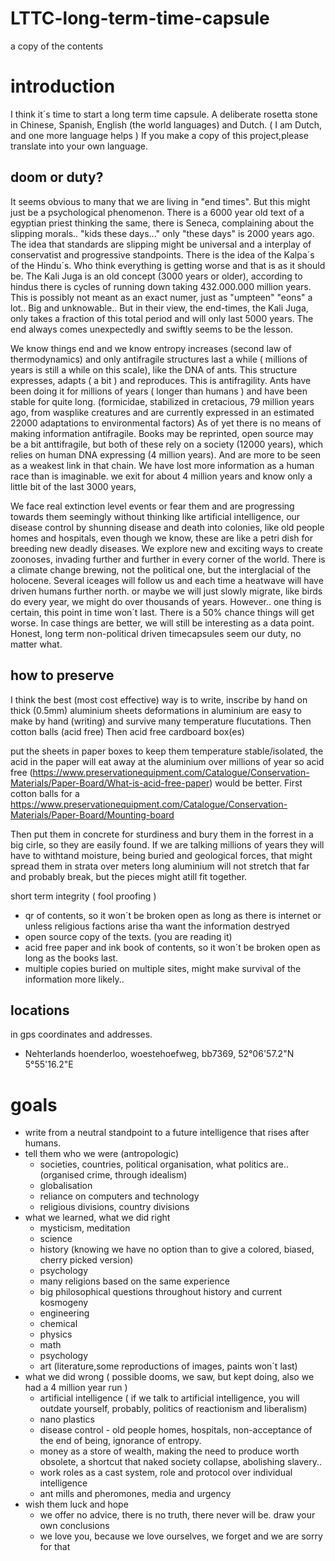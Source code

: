 # LTTC-long-term-time-capsule
a copy of the contents

# introduction
I think it´s time to start a long term time capsule.
A deliberate rosetta stone in Chinese, Spanish, English (the world languages) and Dutch. ( I am Dutch, and one more language helps )
If you make a copy of this project,please translate into your own language.

## doom or duty?
It seems obvious to many that we are living in "end times". But this might just be a psychological phenomenon.
There is a 6000 year old text of a egyptian priest thinking the same, there is Seneca, complaining
about the slipping morals.. "kids these days..." only "these days" is 2000 years ago. The idea that standards are slipping
might be universal and a interplay of conservatist and progressive standpoints. 
There is the idea of the Kalpa´s of the Hindu´s. 
Who think everything is getting worse and that is as it should be. 
The Kali Juga is an old concept (3000 years or older), according to hindus there is cycles of running down
taking 432.000.000 million years. This is possibly not meant as an exact numer, just as "umpteen" "eons" a lot..
Big and unknowable.. But in their view, the end-times, the Kali Juga, only takes a fraction of this total period and will only last 5000 years.
The end always comes unexpectedly and swiftly seems to be the lesson.

We know things end and we know entropy increases (second law of thermodynamics) and only antifragile structures last
a while ( millions of years is still a while on this scale), 
like the DNA of ants. This structure expresses, adapts ( a bit ) and reproduces. This is antifragility.
Ants have been doing it for millions of years ( longer than humans ) and have been stable for quite long. (formicidae, stabilized in cretacious, 79 million years ago, from wasplike creatures and are currently expressed in an estimated 22000 adaptations to environmental factors)
As of yet there is no means of making information antifragile.
Books may be reprinted, open source may be a bit anttifragile, but both of these rely on a society (12000 years), 
which relies on human DNA expressing (4 million years). And are more to be seen as a weakest link in that chain.
We have lost more information as a human race than is imaginable. we exit for about 4 million years
and know only a little bit of the last 3000 years,

We face real extinction level events or fear them and are progressing towards them seemingly without thinking
like artificial intelligence, our disease control by shunning disease and death into colonies, like old people homes
and hospitals, even though we know, these are like a petri dish for breeding new deadly diseases. We explore
new and exciting ways to create zoonoses, invading further and further in every corner of the world.
There is a climate change brewing, not the political one, but the interglacial of the holocene.
Several iceages will follow us and each time a heatwave will have driven humans further north. or maybe we
will just slowly migrate, like birds do every year, we might do over thousands of years.
However.. one thing is certain, this point in time won´t last. There is a 50% chance things will get worse.
In case things are better, we will still be interesting as a data point.
Honest, long term non-political driven timecapsules seem our duty, no matter what.

## how to preserve
I think the best (most cost effective) way is to write, inscribe by hand on thick (0.5mm) aluminium sheets
deformations in aluminium are easy to make by hand (writing) and survive many temperature flucutations.
Then cotton balls (acid free)
Then acid free cardboard box(es)

put the sheets in paper boxes to keep them  temperature stable/isolated, the acid in the paper will eat away at the aluminium over millions of year so acid free (https://www.preservationequipment.com/Catalogue/Conservation-Materials/Paper-Board/What-is-acid-free-paper) would be better. First cotton balls for a https://www.preservationequipment.com/Catalogue/Conservation-Materials/Paper-Board/Mounting-board

Then put them in concrete for sturdiness and 
bury them in the forrest in a big cirle, so they are easily found. If we are talking millions of years
they will have to withtand moisture, being buried and geological forces, that might spread them in strata over meters long
aluminium will not stretch that far and probably break, but the pieces might atill fit together.

short term integrity ( fool proofing )
- qr of contents, so it won´t be broken open as long as there is internet or unless religious factions arise tha
want the information destryed
- open source copy of the texts. (you are reading it)
- acid free paper and ink book of contents, so it won´t be broken open as long as the books last.
- multiple copies buried on multiple sites, might make survival of the information more likely..
## locations
 in gps coordinates and addresses.
 - Nehterlands hoenderloo, woestehoefweg, bb7369, 52°06'57.2"N 5°55'16.2"E

# goals
- write from a neutral standpoint to a future intelligence that rises after humans.
- tell them who we were (antropologic)
   - societies, countries, political organisation, what politics are.. (organised crime, through idealism)
   - globalisation
   - reliance on computers and technology
   - religious divisions, country divisions
- what we learned, what we did right 
    - mysticism, meditation
    - science
    - history (knowing we have no option than to give a colored, biased, cherry picked version)
    - psychology
    - many religions based on the same experience
    - big philosophical questions throughout history and current kosmogeny
    - engineering
    - chemical
    - physics
    - math
    - psychology 
    - art (literature,some reproductions of images, paints won´t last)
- what we did wrong ( possible dooms, we saw, but kept doing, also we had a 4 million year run )
    - artificial intelligence ( if we talk to artificial intelligence, you will outdate yourself, probably, politics of reactionism and liberalism)
    - nano plastics
    - disease control - old people homes, hospitals, non-acceptance of the end of being, ignorance of entropy.
    - money as a store of wealth, making the need to produce worth obsolete, a shortcut that naked society collapse, abolishing slavery..
    - work roles as a cast system, role and protocol over individual intelligence
    - ant mills and pheromones, media and urgency
- wish them luck and hope
    - we offer no advice, there is no truth, there never will be. draw your own conclusions
    - we love you, because we love ourselves, we forget and we are sorry for that

